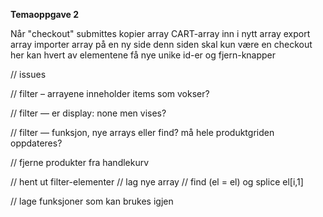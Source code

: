 **Temaoppgave 2**

Når "checkout" submittes
kopier array CART-array inn i nytt array
export array
importer array på en ny side
denn siden skal kun være en checkout
her kan hvert av elementene få nye unike id-er og fjern-knapper


// issues

// filter – arrayene inneholder items som vokser?

// filter — er display: none men vises?

// filter — funksjon, nye arrays eller find? må hele produktgriden oppdateres?

// fjerne produkter fra handlekurv


// hent ut filter-elementer
// lag nye array
// find (el = el) og splice el[i,1]

// lage funksjoner som kan brukes igjen